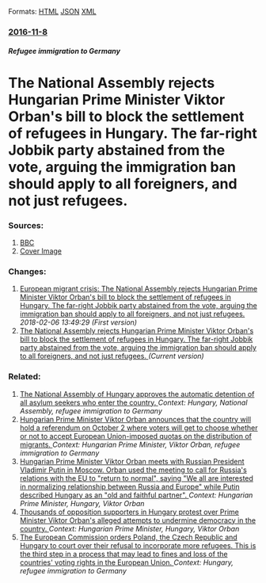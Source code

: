 
Formats: [HTML](/news/2016/11/8/the-national-assembly-rejects-hungarian-prime-minister-viktor-orba-n-s-bill-to-block-the-settlement-of-refugees-in-hungary-the-far-right-jo.html)  [JSON](/news/2016/11/8/the-national-assembly-rejects-hungarian-prime-minister-viktor-orba-n-s-bill-to-block-the-settlement-of-refugees-in-hungary-the-far-right-jo.json)  [XML](/news/2016/11/8/the-national-assembly-rejects-hungarian-prime-minister-viktor-orba-n-s-bill-to-block-the-settlement-of-refugees-in-hungary-the-far-right-jo.xml)  

### [2016-11-8](/news/2016/11/8/index.md)

##### Refugee immigration to Germany
# The National Assembly rejects Hungarian Prime Minister Viktor Orban's bill to block the settlement of refugees in Hungary. The far-right Jobbik party abstained from the vote, arguing the immigration ban should apply to all foreigners, and not just refugees. 




### Sources:

1. [BBC](http://www.bbc.co.uk/news/world-europe-37903194)
1. [Cover Image](http://ichef.bbci.co.uk/news/1024/cpsprodpb/502A/production/_92322502_mediaitem92322501.jpg)

### Changes:

1. [European migrant crisis: The National Assembly rejects Hungarian Prime Minister Viktor Orban's bill to block the settlement of refugees in Hungary. The far-right Jobbik party abstained from the vote, arguing the immigration ban should apply to all foreigners, and not just refugees. ](/news/2016/11/8/european-migrant-crisis-the-national-assembly-rejects-hungarian-prime-minister-viktor-orba-n-s-bill-to-block-the-settlement-of-refugees-in.md) _2018-02-06 13:49:29 (First version)_
1. [The National Assembly rejects Hungarian Prime Minister Viktor Orban's bill to block the settlement of refugees in Hungary. The far-right Jobbik party abstained from the vote, arguing the immigration ban should apply to all foreigners, and not just refugees. ](/news/2016/11/8/the-national-assembly-rejects-hungarian-prime-minister-viktor-orba-n-s-bill-to-block-the-settlement-of-refugees-in-hungary-the-far-right-jo.md) _(Current version)_

### Related:

1. [The National Assembly of Hungary approves the automatic detention of all asylum seekers who enter the country. ](/news/2017/03/7/the-national-assembly-of-hungary-approves-the-automatic-detention-of-all-asylum-seekers-who-enter-the-country.md) _Context: Hungary, National Assembly, refugee immigration to Germany_
2. [Hungarian Prime Minister Viktor Orban announces that the country will hold a referendum on October 2 where voters will get to choose whether or not to accept European Union-imposed quotas on the distribution of migrants. ](/news/2016/07/5/hungarian-prime-minister-viktor-orba-n-announces-that-the-country-will-hold-a-referendum-on-october-2-where-voters-will-get-to-choose-whethe.md) _Context: Hungarian Prime Minister, Viktor Orban, refugee immigration to Germany_
3. [Hungarian Prime Minister Viktor Orban meets with Russian President Vladimir Putin in Moscow. Orban used the meeting to call for Russia's relations with the EU to "return to normal", saying "We all are interested in normalizing relationship between Russia and Europe" while Putin described Hungary as an "old and faithful partner". ](/news/2016/02/17/hungarian-prime-minister-viktor-orba-n-meets-with-russian-president-vladimir-putin-in-moscow-orba-n-used-the-meeting-to-call-for-russia-s-r.md) _Context: Hungarian Prime Minister, Hungary, Viktor Orban_
4. [Thousands of opposition supporters in Hungary protest over Prime Minister Viktor Orban's alleged attempts to undermine democracy in the country. ](/news/2012/01/2/thousands-of-opposition-supporters-in-hungary-protest-over-prime-minister-viktor-orba-n-s-alleged-attempts-to-undermine-democracy-in-the-cou.md) _Context: Hungarian Prime Minister, Hungary, Viktor Orban_
5. [The European Commission orders Poland, the Czech Republic and Hungary to court over their refusal to incorporate more refugees. This is the third step in a process that may lead to fines and loss of the countries' voting rights in the European Union. ](/news/2017/12/7/the-european-commission-orders-poland-the-czech-republic-and-hungary-to-court-over-their-refusal-to-incorporate-more-refugees-this-is-the.md) _Context: Hungary, refugee immigration to Germany_
